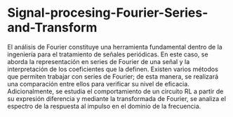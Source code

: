 # Signal-procesing-Fourier-Series-and-Transform
El análisis de Fourier constituye una herramienta fundamental dentro de la ingeniería para el tratamiento de señales periódicas. En este caso, se aborda la representación en series de Fourier de una señal y la interpretación de los coeficientes que la definen. Existen varios métodos que permiten trabajar con series de Fourier; de esta manera, se realizará una comparación entre ellos para verificar su nivel de eficacia. Adicionalmente, se estudia el comportamiento de un circuito RL a partir de su expresión diferencia y mediante la transformada de Fourier, se analiza el espectro de la respuesta al impulso en el dominio de la frecuencia.
